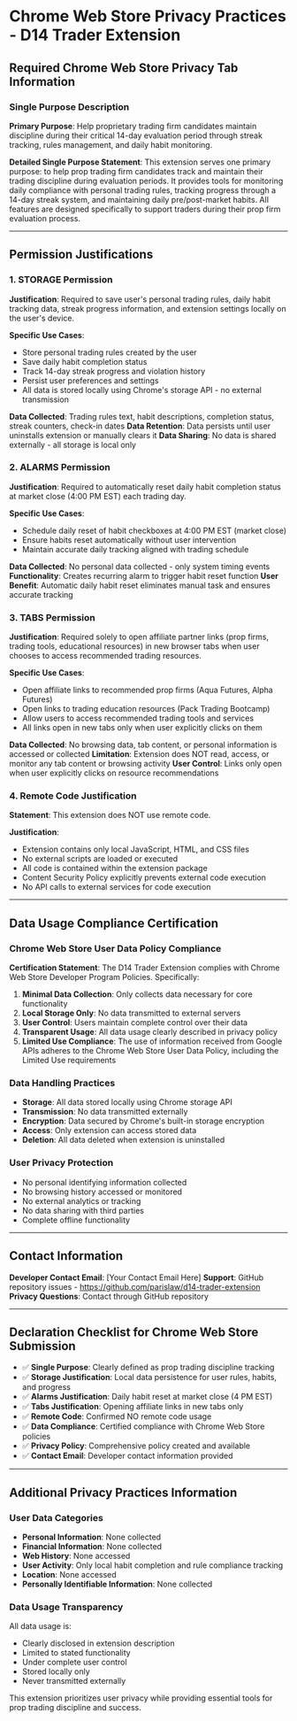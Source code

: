 # Chrome Web Store Privacy Practices - D14 Trader Extension

## Required Chrome Web Store Privacy Tab Information

### Single Purpose Description
**Primary Purpose**: Help proprietary trading firm candidates maintain discipline during their critical 14-day evaluation period through streak tracking, rules management, and daily habit monitoring.

**Detailed Single Purpose Statement**:
This extension serves one primary purpose: to help prop trading firm candidates track and maintain their trading discipline during evaluation periods. It provides tools for monitoring daily compliance with personal trading rules, tracking progress through a 14-day streak system, and maintaining daily pre/post-market habits. All features are designed specifically to support traders during their prop firm evaluation process.

---

## Permission Justifications

### 1. STORAGE Permission
**Justification**: Required to save user's personal trading rules, daily habit tracking data, streak progress information, and extension settings locally on the user's device.

**Specific Use Cases**:
- Store personal trading rules created by the user
- Save daily habit completion status
- Track 14-day streak progress and violation history
- Persist user preferences and settings
- All data is stored locally using Chrome's storage API - no external transmission

**Data Collected**: Trading rules text, habit descriptions, completion status, streak counters, check-in dates
**Data Retention**: Data persists until user uninstalls extension or manually clears it
**Data Sharing**: No data is shared externally - all storage is local only

### 2. ALARMS Permission
**Justification**: Required to automatically reset daily habit completion status at market close (4:00 PM EST) each trading day.

**Specific Use Cases**:
- Schedule daily reset of habit checkboxes at 4:00 PM EST (market close)
- Ensure habits reset automatically without user intervention
- Maintain accurate daily tracking aligned with trading schedule

**Data Collected**: No personal data collected - only system timing events
**Functionality**: Creates recurring alarm to trigger habit reset function
**User Benefit**: Automatic daily habit reset eliminates manual task and ensures accurate tracking

### 3. TABS Permission
**Justification**: Required solely to open affiliate partner links (prop firms, trading tools, educational resources) in new browser tabs when user chooses to access recommended trading resources.

**Specific Use Cases**:
- Open affiliate links to recommended prop firms (Aqua Futures, Alpha Futures)
- Open links to trading education resources (Pack Trading Bootcamp)
- Allow users to access recommended trading tools and services
- All links open in new tabs only when user explicitly clicks on them

**Data Collected**: No browsing data, tab content, or personal information is accessed or collected
**Limitation**: Extension does NOT read, access, or monitor any tab content or browsing activity
**User Control**: Links only open when user explicitly clicks on resource recommendations

### 4. Remote Code Justification
**Statement**: This extension does NOT use remote code.

**Justification**:
- Extension contains only local JavaScript, HTML, and CSS files
- No external scripts are loaded or executed
- All code is contained within the extension package
- Content Security Policy explicitly prevents external code execution
- No API calls to external services for code execution

---

## Data Usage Compliance Certification

### Chrome Web Store User Data Policy Compliance
**Certification Statement**:
The D14 Trader Extension complies with Chrome Web Store Developer Program Policies. Specifically:

1. **Minimal Data Collection**: Only collects data necessary for core functionality
2. **Local Storage Only**: No data transmitted to external servers
3. **User Control**: Users maintain complete control over their data
4. **Transparent Usage**: All data usage clearly described in privacy policy
5. **Limited Use Compliance**: The use of information received from Google APIs adheres to the Chrome Web Store User Data Policy, including the Limited Use requirements

### Data Handling Practices
- **Storage**: All data stored locally using Chrome storage API
- **Transmission**: No data transmitted externally
- **Encryption**: Data secured by Chrome's built-in storage encryption
- **Access**: Only extension can access stored data
- **Deletion**: All data deleted when extension is uninstalled

### User Privacy Protection
- No personal identifying information collected
- No browsing history accessed or monitored
- No external analytics or tracking
- No data sharing with third parties
- Complete offline functionality

---

## Contact Information
**Developer Contact Email**: [Your Contact Email Here]
**Support**: GitHub repository issues - https://github.com/parislaw/d14-trader-extension
**Privacy Questions**: Contact through GitHub repository

---

## Declaration Checklist for Chrome Web Store Submission

- ✅ **Single Purpose**: Clearly defined as prop trading discipline tracking
- ✅ **Storage Justification**: Local data persistence for user rules, habits, and progress
- ✅ **Alarms Justification**: Daily habit reset at market close (4 PM EST)
- ✅ **Tabs Justification**: Opening affiliate links in new tabs only
- ✅ **Remote Code**: Confirmed NO remote code usage
- ✅ **Data Compliance**: Certified compliance with Chrome Web Store policies
- ✅ **Privacy Policy**: Comprehensive policy created and available
- ✅ **Contact Email**: Developer contact information provided

---

## Additional Privacy Practices Information

### User Data Categories
- **Personal Information**: None collected
- **Financial Information**: None collected
- **Web History**: None accessed
- **User Activity**: Only local habit completion and rule compliance tracking
- **Location**: None accessed
- **Personally Identifiable Information**: None collected

### Data Usage Transparency
All data usage is:
- Clearly disclosed in extension description
- Limited to stated functionality
- Under complete user control
- Stored locally only
- Never transmitted externally

This extension prioritizes user privacy while providing essential tools for prop trading discipline and success.